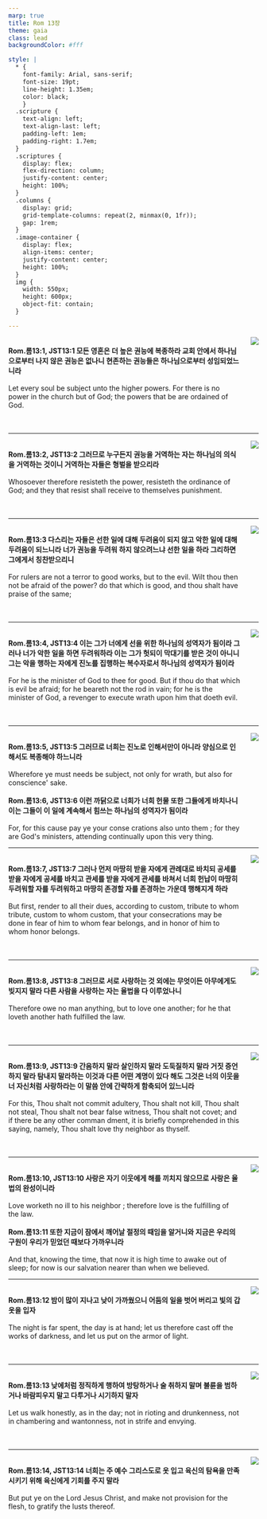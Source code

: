 ```yaml
---
marp: true
title: Rom 13장
theme: gaia
class: lead
backgroundColor: #fff

style: |
  * {
    font-family: Arial, sans-serif;
    font-size: 19pt;
    line-height: 1.35em;
    color: black;
    }
  .scripture {
    text-align: left;
    text-align-last: left;
    padding-left: 1em;
    padding-right: 1.7em;
  }
  .scriptures {
    display: flex;
    flex-direction: column;
    justify-content: center;
    height: 100%;
  }
  .columns {
    display: grid;
    grid-template-columns: repeat(2, minmax(0, 1fr));
    gap: 1rem;
  }
  .image-container {
    display: flex;
    align-items: center;
    justify-content: center;
    height: 100%;
  }
  img {
    width: 550px;
    height: 600px;
    object-fit: contain;
  }

---
```


<div class="columns">
  <div class="scriptures">
    <br>
    <div class="scripture">
      <b>Rom.롬13:1, JST13:1 모든 영혼은 더 높은 권능에 복종하라 교회 안에서 하나님으로부터 나지 않은 권능은 없나니 현존하는 권능들은 하나님으로부터 성임되었느니라 
      </b>
    </div>
    <br>
    <div class="scripture">Let every soul be subject unto the higher powers. For there is no power in the church but of God; the powers that be are ordained of God. 
    </div>
    <br>
    <div class="scripture">
      <b>
      </b>
    </div>
    <br>
    <div class="scripture">
    </div>         
  </div>
  <div class="image-container">
    <img src='../../pictures/picture_153.jpg'>
  </div>
</div>

---

<div class="columns">
  <div class="scriptures">
    <br>
    <div class="scripture">
      <b>Rom.롬13:2, JST13:2 그러므로 누구든지 권능을 거역하는 자는 하나님의 의식을 거역하는 것이니 거역하는 자들은 형벌을 받으리라 
      </b>
    </div>
    <br>
    <div class="scripture">Whosoever therefore resisteth the power, resisteth the ordinance of God; and they that resist shall receive to themselves punishment. 
    </div>
    <br>
    <div class="scripture">
      <b>
      </b>
    </div>
    <br>
    <div class="scripture">
    </div>         
  </div>
  <div class="image-container">
    <img src='../../pictures/picture_126.jpg'>
  </div>
</div>

---

<div class="columns">
  <div class="scriptures">
    <br>
    <div class="scripture">
      <b>Rom.롬13:3 다스리는 자들은 선한 일에 대해 두려움이 되지 않고 악한 일에 대해 두려움이 되느니라 너가 권능을 두려워 하지 않으려느냐 선한 일을 하라 그리하면 그에게서 칭찬받으리니 
      </b>
    </div>
    <br>
    <div class="scripture">For rulers are not a terror to good works, but to the evil. Wilt thou then not be afraid of the power? do that which is good, and thou shalt have praise of the same; 
    </div>
    <br>
    <div class="scripture">
      <b>
      </b>
    </div>
    <br>
    <div class="scripture">
    </div>         
  </div>
  <div class="image-container">
    <img src='../../pictures/picture_132.jpg'>
  </div>
</div>

---

<div class="columns">
  <div class="scriptures">
    <br>
    <div class="scripture">
      <b>Rom.롬13:4, JST13:4 이는 그가 너에게 선을 위한 하나님의 성역자가 됨이라 그러나 너가 악한 일을 하면 두려워하라 이는 그가 헛되이 막대기를 받은 것이 아니니 그는 악을 행하는 자에게 진노를 집행하는 복수자로서 하나님의 성역자가 됨이라 
      </b>
    </div>
    <br>
    <div class="scripture">For he is the minister of God to thee for good. But if thou do that which is evil be afraid; for he beareth not the rod in vain; for he is the minister of God, a revenger to execute wrath upon him that doeth evil. 
    </div>
    <br>
    <div class="scripture">
      <b>
      </b>
    </div>
    <br>
    <div class="scripture">
    </div>         
  </div>
  <div class="image-container">
    <img src='../../pictures/picture_166.jpg'>
  </div>
</div>

---

<div class="columns">
  <div class="scriptures">
    <br>
    <div class="scripture">
      <b>Rom.롬13:5, JST13:5 그러므로 너희는 진노로 인해서만이 아니라 양심으로 인해서도 복종해야 하느니라 
      </b>
    </div>
    <br>
    <div class="scripture">Wherefore ye must needs be subject, not only for wrath, but also for conscience' sake. 
    </div>
    <br>
    <div class="scripture">
      <b>Rom.롬13:6, JST13:6 이런 까닭으로 너희가 너희 헌물 또한 그들에게 바치나니 이는 그들이 이 일에 계속해서 힘쓰는 하나님의 성역자가 됨이라 
      </b>
    </div>
    <br>
    <div class="scripture">For, for this cause pay ye your conse crations also unto them ; for they are God's ministers, attending continually upon this very thing. 
    </div>         
  </div>
  <div class="image-container">
    <img src='../../pictures/picture_60.jpg'>
  </div>
</div>

---

<div class="columns">
  <div class="scriptures">
    <br>
    <div class="scripture">
      <b>Rom.롬13:7, JST13:7 그러나 먼저 마땅히 받을 자에게 관례대로 바치되 공세를 받을 자에게 공세를 바치고 관세를 받을 자에게 관세를 바쳐서 너희 헌납이 마땅히 두려워할 자를 두려워하고 마땅히 존경할 자를 존경하는 가운데 행해지게 하라 
      </b>
    </div>
    <br>
    <div class="scripture">But first, render to all their dues, according to custom, tribute to whom tribute, custom to whom custom, that your consecrations may be done in fear of him to whom fear belongs, and in honor of him to whom honor belongs. 
    </div>
    <br>
    <div class="scripture">
      <b>
      </b>
    </div>
    <br>
    <div class="scripture">
    </div>         
  </div>
  <div class="image-container">
    <img src='../../pictures/picture_104.jpg'>
  </div>
</div>

---

<div class="columns">
  <div class="scriptures">
    <br>
    <div class="scripture">
      <b>Rom.롬13:8, JST13:8 그러므로 서로 사랑하는 것 외에는 무엇이든 아무에게도 빚지지 말라 다른 사람을 사랑하는 자는 율법을 다 이루었나니 
      </b>
    </div>
    <br>
    <div class="scripture">Therefore owe no man anything, but to love one another; for he that loveth another hath fulfilled the law. 
    </div>
    <br>
    <div class="scripture">
      <b>
      </b>
    </div>
    <br>
    <div class="scripture">
    </div>         
  </div>
  <div class="image-container">
    <img src='../../pictures/picture_18.jpg'>
  </div>
</div>

---

<div class="columns">
  <div class="scriptures">
    <br>
    <div class="scripture">
      <b>Rom.롬13:9, JST13:9 간음하지 말라 살인하지 말라 도둑질하지 말라 거짓 증언하지 말라 탐내지 말라하는 이것과 다른 어떤 계명이 있다 해도 그것은 너의 이웃을 너 자신처럼 사랑하라는 이 말씀 안에 간략하게 함축되어 있느니라 
      </b>
    </div>
    <br>
    <div class="scripture">For this, Thou shalt not commit adultery, Thou shalt not kill, Thou shalt not steal, Thou shalt not bear false witness, Thou shalt not covet; and if there be any other comman dment, it is briefly comprehended in this saying, namely, Thou shalt love thy neighbor as thyself. 
    </div>
    <br>
    <div class="scripture">
      <b>
      </b>
    </div>
    <br>
    <div class="scripture">
    </div>         
  </div>
  <div class="image-container">
    <img src='../../pictures/picture_58.jpg'>
  </div>
</div>

---

<div class="columns">
  <div class="scriptures">
    <br>
    <div class="scripture">
      <b>Rom.롬13:10, JST13:10 사랑은 자기 이웃에게 해를 끼치지 않으므로 사랑은 율법의 완성이니라 
      </b>
    </div>
    <br>
    <div class="scripture">Love worketh no ill to his neighbor ; therefore love is the fulfilling of the law. 
    </div>
    <br>
    <div class="scripture">
      <b>Rom.롬13:11 또한 지금이 잠에서 깨어날 절정의 때임을 알거니와 지금은 우리의 구원이 우리가 믿었던 때보다 가까우니라 
      </b>
    </div>
    <br>
    <div class="scripture">And that, knowing the time, that now it is high time to awake out of sleep; for now is our salvation nearer than when we believed. 
    </div>         
  </div>
  <div class="image-container">
    <img src='../../pictures/picture_110.jpg'>
  </div>
</div>

---

<div class="columns">
  <div class="scriptures">
    <br>
    <div class="scripture">
      <b>Rom.롬13:12 밤이 많이 지나고 낮이 가까웠으니 어둠의 일을 벗어 버리고 빛의 갑옷을 입자 
      </b>
    </div>
    <br>
    <div class="scripture">The night is far spent, the day is at hand; let us therefore cast off the works of darkness, and let us put on the armor of light. 
    </div>
    <br>
    <div class="scripture">
      <b>
      </b>
    </div>
    <br>
    <div class="scripture">
    </div>         
  </div>
  <div class="image-container">
    <img src='../../pictures/picture_155.jpg'>
  </div>
</div>

---

<div class="columns">
  <div class="scriptures">
    <br>
    <div class="scripture">
      <b>Rom.롬13:13 낮에처럼 정직하게 행하여 방탕하거나 술 취하지 말며 불륜을 범하거나 바람피우지 말고 다투거나 시기하지 말자 
      </b>
    </div>
    <br>
    <div class="scripture">Let us walk honestly, as in the day; not in rioting and drunkenness, not in chambering and wantonness, not in strife and envying. 
    </div>
    <br>
    <div class="scripture">
      <b>
      </b>
    </div>
    <br>
    <div class="scripture">
    </div>         
  </div>
  <div class="image-container">
    <img src='../../pictures/picture_29.jpg'>
  </div>
</div>

---

<div class="columns">
  <div class="scriptures">
    <br>
    <div class="scripture">
      <b>Rom.롬13:14, JST13:14 너희는 주 예수 그리스도로 옷 입고 육신의 탐욕을 만족시키기 위해 육신에게 기회를 주지 말라 
      </b>
    </div>
    <br>
    <div class="scripture">But put ye on the Lord Jesus Christ, and make not provision for the flesh, to gratify the lusts thereof.
    </div>
    <br>
    <div class="scripture">
      <b>
      </b>
    </div>
    <br>
    <div class="scripture">
    </div>         
  </div>
  <div class="image-container">
    <img src='../../pictures/picture_12.jpg'>
  </div>
</div>

